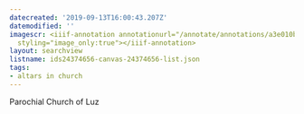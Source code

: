 ```yaml
---
datecreated: '2019-09-13T16:00:43.207Z'
datemodified: ''
imagescr: <iiif-annotation annotationurl="/annotate/annotations/a3e010b0-d63f-11e9-8117-88e9fe7026e8.json"
  styling="image_only:true"></iiif-annotation>
layout: searchview
listname: ids24374656-canvas-24374656-list.json
tags:
- altars in church
---
```

Parochial Church of Luz
